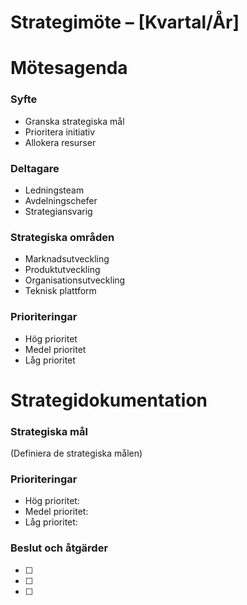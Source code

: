 # Strategimöte – [Kvartal/År]

# Mötesagenda
### Syfte
- Granska strategiska mål
- Prioritera initiativ
- Allokera resurser

### Deltagare
- Ledningsteam
- Avdelningschefer
- Strategiansvarig

### Strategiska områden
- Marknadsutveckling
- Produktutveckling
- Organisationsutveckling
- Teknisk plattform

### Prioriteringar
- Hög prioritet
- Medel prioritet
- Låg prioritet

# Strategidokumentation
### Strategiska mål
(Definiera de strategiska målen)

### Prioriteringar
- Hög prioritet: 
- Medel prioritet: 
- Låg prioritet: 

### Beslut och åtgärder
- [ ] 
- [ ] 
- [ ] 
